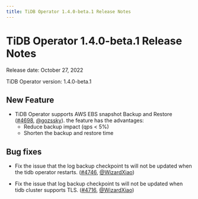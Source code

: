 ```yaml
---
title: TiDB Operator 1.4.0-beta.1 Release Notes
---
```


# TiDB Operator 1.4.0-beta.1 Release Notes

Release date: October 27, 2022

TiDB Operator version: 1.4.0-beta.1

## New Feature

- TiDB Operator supports AWS EBS snapshot Backup and Restore ([#4698](https://github.com/pingcap/tidb-operator/pull/4698), [@gozssky](https://github.com/gozssky)). the feature has the advantages:
    - Reduce backup impact (qps < 5%)
    - Shorten the backup and restore time

## Bug fixes

- Fix the issue that the log backup checkpoint ts will not be updated when the tidb operator restarts. ([#4746](https://github.com/pingcap/tidb-operator/pull/4746), [@WizardXiao](https://github.com/WizardXiao))

- Fix the issue that log backup checkpoint ts will not be updated when tidb cluster supports TLS. ([#4716](https://github.com/pingcap/tidb-operator/pull/4716), [@WizardXiao](https://github.com/WizardXiao))
